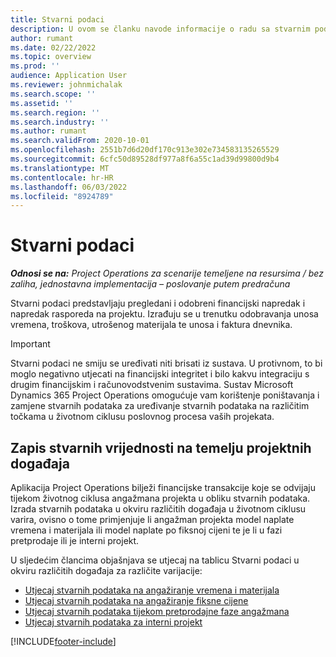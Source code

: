 ```yaml
---
title: Stvarni podaci
description: U ovom se članku navode informacije o radu sa stvarnim podacima u aplikaciji Microsoft Dynamics 365 Project Operations.
author: rumant
ms.date: 02/22/2022
ms.topic: overview
ms.prod: ''
audience: Application User
ms.reviewer: johnmichalak
ms.search.scope: ''
ms.assetid: ''
ms.search.region: ''
ms.search.industry: ''
ms.author: rumant
ms.search.validFrom: 2020-10-01
ms.openlocfilehash: 2551b7d6d20df170c913e302e734583135265529
ms.sourcegitcommit: 6cfc50d89528df977a8f6a55c1ad39d99800d9b4
ms.translationtype: MT
ms.contentlocale: hr-HR
ms.lasthandoff: 06/03/2022
ms.locfileid: "8924789"
---
```

# <a name="actuals"></a>Stvarni podaci

_**Odnosi se na:** Project Operations za scenarije temeljene na resursima / bez zaliha, jednostavna implementacija – poslovanje putem predračuna_

Stvarni podaci predstavljaju pregledani i odobreni financijski napredak i napredak rasporeda na projektu. Izrađuju se u trenutku odobravanja unosa vremena, troškova, utrošenog materijala te unosa i faktura dnevnika.

> [!IMPORTANT]
> Stvarni podaci ne smiju se uređivati niti brisati iz sustava. U protivnom, to bi moglo negativno utjecati na financijski integritet i bilo kakvu integraciju s drugim financijskim i računovodstvenim sustavima. Sustav Microsoft Dynamics 365 Project Operations omogućuje vam korištenje poništavanja i zamjene stvarnih podataka za uređivanje stvarnih podataka na različitim točkama u životnom ciklusu poslovnog procesa vaših projekata.

## <a name="recording-actuals-based-on-project-events"></a>Zapis stvarnih vrijednosti na temelju projektnih događaja

Aplikacija Project Operations bilježi financijske transakcije koje se odvijaju tijekom životnog ciklusa angažmana projekta u obliku stvarnih podataka. Izrada stvarnih podataka u okviru različitih događaja u životnom ciklusu varira, ovisno o tome primjenjuje li angažman projekta model naplate vremena i materijala ili model naplate po fiksnoj cijeni te je li u fazi pretprodaje ili je interni projekt.

U sljedećim člancima objašnjava se utjecaj na tablicu Stvarni podaci u okviru različitih događaja za različite varijacije:

- [Utjecaj stvarnih podataka na angažiranje vremena i materijala](ActualsonTM.md)
- [Utjecaj stvarnih podataka na angažiranje fiksne cijene](ActualonFP.md)
- [Utjecaj stvarnih podataka tijekom pretprodajne faze angažmana](ActualonPreSales.md)
- [Utjecaj stvarnih podataka za interni projekt](ActualonInternal.md)

[!INCLUDE[footer-include](../includes/footer-banner.md)]
